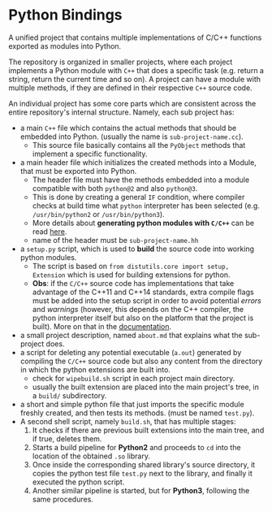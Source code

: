 # Python Bindings

A unified project that contains multiple implementations of C/C++ functions exported as modules into Python.

The repository is organized in smaller projects, where each project implements a Python module with `C++` that does a specific task (e.g. return a string, return the current time and so on).  A project can have a module with multiple methods, if they are defined in their respective `C++` source code.

An individual project has some core parts which are consistent across the entire repository's internal structure. Namely, each sub project has:

* a main `C++` file which contains the actual methods that should be embedded into Python. (usually the name is `sub-project-name.cc`).
  * This source file basically contains all the `PyObject` methods that implement a specific functionality.
* a main header file which initializes the created methods into a Module, that must be exported into Python.
  * The header file must have the methods embedded into a module compatible with both `python@2` and also `python@3`.
  * This is done by creating a general `IF` condition, where compiler checks at build time what `python` interpreter has been selected (e.g. `/usr/bin/python2` or `/usr/bin/python3`).
  * More details about **generating python modules with `C/C++`** can be read [here](docs.md).
  * name of the header must be `sub-project-name.hh`
* a `setup.py` script, which is used to **build** the source code into working python modules.
  * The script is based on  `from distutils.core import setup, Extension` which is used for building extensions for python.
  * **Obs**: if the `C/C++` source code has implementations that take advantage of the C++11 and C++14 standards, extra compile flags must be added into the setup script in order to avoid potential *errors* and *warnings* (however, this depends on the C++ compiler,  the python interpreter itself but also on the platform that the project is built). More on that in the [documentation](docs.md).
* a small project description, named `about.md` that explains what the sub-project does.
* a script for deleting any potential executable (`a.out`) generated by compiling the `C/C++` source code but also any content from the directory in which the python extensions are built into.
  * check for  `wipebuild.sh` script in each project main directory.
  * usually the built extension are placed into the main project's tree, in a `build/` subdirectory.
* a short and simple python file that just imports the specific module freshly created, and then tests its methods. (must be named `test.py`).
* A second shell script, namely `build.sh`, that has multiple stages:
  1. It checks if there are previous built extensions into the main tree, and if true, deletes them.
  2. Starts a build pipeline for **Python2** and proceeds to `cd` into the location of the obtained `.so` library.
  3. Once inside the corresponding shared library's source directory, it copies the python test file `test.py` next to the library, and finally it executed the python script.
  4. Another similar pipeline is started, but for **Python3**, following the same procedures. 

